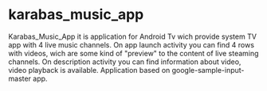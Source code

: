 # karabas_music_app
Karabas_Music_App it is application for Android Tv wich provide system TV app with 4 live music channels. On app launch activity you can find 4 rows with videos, wich are some kind of "preview" to the content of live steaming channels. 
On description activity you can find information about video, video playback is available.
Application based on google-sample-input-master app.
